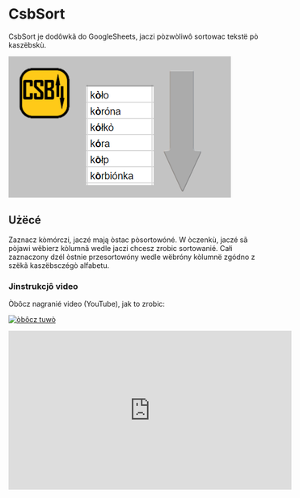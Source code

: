 # CsbSort
CsbSort je dodôwkã do GoogleSheets, jaczi pòzwòliwô sortowac tekstë pò kaszëbskù.

![Dzejanié CsbSort](CsbSort-baner.png?raw=true "CsbSort - dzejanié")

## Użëcé
Zaznacz kòmórczi, jaczé mają òstac pòsortowóné. W òczenkù, jaczé sã pòjawi wëbierz kòlumnã wedle jaczi chcesz zrobic sortowanié. Całi zaznaczony dzél òstnie przesortowóny wedle wëbróny kòlumnë zgódno z szëkã kaszëbsczégò alfabetu.

### Jinstrukcjô video
Òbôcz nagranié video (YouTube), jak to zrobic:

<a href="https://youtu.be/OEAXViSKcAc" target="_blank"><img src="https://img.youtube.com/vi/OEAXViSKcAc/hqdefault.jpg" alt="òbôcz tuwò"></a>

<iframe width="560" height="315" src="https://www.youtube.com/embed/OEAXViSKcAc" frameborder="0" allow="autoplay; encrypted-media" allowfullscreen></iframe>
